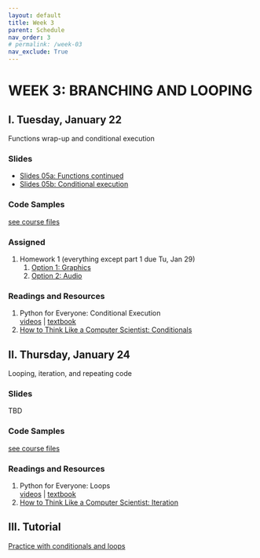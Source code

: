 ```yaml
---
layout: default
title: Week 3
parent: Schedule
nav_order: 3
# permalink: /week-03
nav_exclude: True
---
```


# WEEK 3: BRANCHING AND LOOPING

## I. Tuesday, January 22
Functions wrap-up and conditional execution

### Slides
* <a href="https://docs.google.com/presentation/d/1AlCZ95Lcl4dyHeurjPjTJ4Z7ZaZcAn9Htnh7ZtNWTDk/edit?usp=sharing" target="blank">Slides 05a: Functions continued <i class="fas fa-external-link-alt"></i></a>
* <a href="https://docs.google.com/presentation/d/11tQqIa_i5_JtPZiyiFy6FjkpK8xLb8bg2sjvs96ua6g/edit?usp=sharing" target="blank">Slides 05b: Conditional execution <i class="fas fa-external-link-alt"></i></a>

### Code Samples
[see course files](/winter2019/course-files/lectures/)

### Assigned 
1. Homework 1 (everything except part 1 due Tu, Jan 29)
    1. [Option 1: Graphics](https://docs.google.com/document/d/1gg-lejsKe8fihtUsaEYC1I6zjBeWtKJRoCpKdLj8TJY/edit?usp=sharing)
    2. [Option 2: Audio](https://docs.google.com/document/d/1CJQSR8RVhv82PAg2b24oelNUZdmbQkuKuj58N9VeKP4/edit)
<!-- 2. Homework 2 released (due Tu, Feb 5) -->


### Readings and Resources
1. Python for Everyone: Conditional Execution<br>
[videos](https://www.py4e.com/lessons/logic) | [textbook](https://www.py4e.com/html3/03-conditional)
2. [How to Think Like a Computer Scientist: Conditionals](http://openbookproject.net/thinkcs/python/english3e/conditionals.html)

## II. Thursday, January 24
Looping, iteration, and repeating code

### Slides
TBD
<!-- * [Slides 06: Loops and Iteration](#) -->

### Code Samples
[see course files](/winter2019/course-files/lectures/)

### Readings and Resources
1. Python for Everyone: Loops<br>
[videos](https://www.py4e.com/lessons/loops) | [textbook](https://www.py4e.com/html3/05-iterations)
2. [How to Think Like a Computer Scientist: Iteration](http://openbookproject.net/thinkcs/python/english3e/iteration.html)


## III. Tutorial
[Practice with conditionals and loops](https://docs.google.com/document/d/1mqHKMTGpX6XN7r2_cQmavrnJbpS_M4owyc5FWshtwQo/edit?usp=sharing)